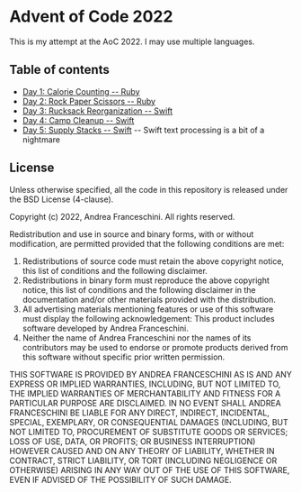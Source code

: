 # Advent of Code 2022

This is my attempt at the AoC 2022. I may use multiple languages.

## Table of contents

* [Day 1: Calorie Counting -- Ruby](01/01.rb)
* [Day 2: Rock Paper Scissors -- Ruby](02/02.rb)
* [Day 3: Rucksack Reorganization -- Swift](03/03.swift)
* [Day 4: Camp Cleanup -- Swift](04/04.swift)
* [Day 5: Supply Stacks -- Swift](05/05.swift) -- Swift text processing is a bit of a nightmare

## License

Unless otherwise specified, all the code in this repository is released under the BSD License (4-clause).

Copyright (c) 2022, Andrea Franceschini. All rights reserved.

Redistribution and use in source and binary forms, with or without modification, are permitted provided that the following conditions are met:

1. Redistributions of source code must retain the above copyright notice, this list of conditions and the following disclaimer.
2. Redistributions in binary form must reproduce the above copyright notice, this list of conditions and the following disclaimer in the documentation and/or other materials provided with the distribution.
3. All advertising materials mentioning features or use of this software must display the following acknowledgement: This product includes software developed by Andrea Franceschini.
4. Neither the name of Andrea Franceschini nor the names of its contributors may be used to endorse or promote products derived from this software without specific prior written permission.

THIS SOFTWARE IS PROVIDED BY ANDREA FRANCESCHINI AS IS AND ANY EXPRESS OR IMPLIED WARRANTIES, INCLUDING, BUT NOT LIMITED TO, THE IMPLIED WARRANTIES OF MERCHANTABILITY AND FITNESS FOR A PARTICULAR PURPOSE ARE DISCLAIMED. IN NO EVENT SHALL ANDREA FRANCESCHINI BE LIABLE FOR ANY DIRECT, INDIRECT, INCIDENTAL, SPECIAL, EXEMPLARY, OR CONSEQUENTIAL DAMAGES (INCLUDING, BUT NOT LIMITED TO, PROCUREMENT OF SUBSTITUTE GOODS OR SERVICES; LOSS OF USE, DATA, OR PROFITS; OR BUSINESS INTERRUPTION) HOWEVER CAUSED AND ON ANY THEORY OF LIABILITY, WHETHER IN CONTRACT, STRICT LIABILITY, OR TORT (INCLUDING NEGLIGENCE OR OTHERWISE) ARISING IN ANY WAY OUT OF THE USE OF THIS SOFTWARE, EVEN IF ADVISED OF THE POSSIBILITY OF SUCH DAMAGE.
